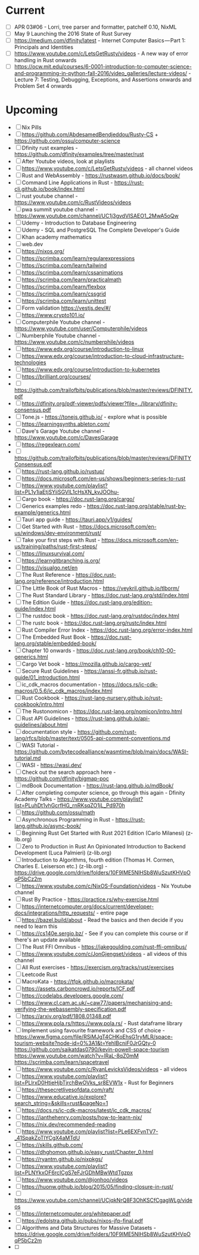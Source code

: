 # Current

- [ ] APR 03#06 - Lorri, tree parser and formatter, patchelf 0.10, NixML
- [ ] May 9 Launching the 2016 State of Rust Survey
- [ ] https://medium.com/dfinity/latest - Internet Computer Basics — Part 1: Principals and Identities
- [ ] https://www.youtube.com/c/LetsGetRusty/videos - A new way of error handling in Rust onwards
- [ ] https://ocw.mit.edu/courses/6-0001-introduction-to-computer-science-and-programming-in-python-fall-2016/video_galleries/lecture-videos/ - Lecture 7: Testing, Debugging, Exceptions, and Assertions onwards and Problem Set 4 onwards

# Upcoming

- [ ] Nix Pills
- [ ] https://github.com/AbdesamedBendjeddou/Rusty-CS + https://github.com/ossu/computer-science
- [ ] Dfinity rust examples - https://github.com/dfinity/examples/tree/master/rust
- [ ] After Youtube videos, look at playlists
- [ ] https://www.youtube.com/c/LetsGetRusty/videos - all channel videos
- [ ] Rust and WebAssembly - https://rustwasm.github.io/docs/book/
- [ ] Command Line Applications in Rust - https://rust-cli.github.io/book/index.html
- [ ] rust youtube channel - https://www.youtube.com/c/RustVideos/videos
- [ ] pwa summit youtube channel - https://www.youtube.com/channel/UC1j3gvdVISAEO1_2MwA5oQw
- [ ] Udemy - Introduction to Database Engineering
- [ ] Udemy - SQL and PostgreSQL The Complete Developer's Guide
- [ ] Khan academy mathematics
- [ ] web.dev
- [ ] https://nixos.org/
- [ ] https://scrimba.com/learn/regularexpressions
- [ ] https://scrimba.com/learn/tailwind
- [ ] https://scrimba.com/learn/cssanimations
- [ ] https://scrimba.com/learn/practicalmath
- [ ] https://scrimba.com/learn/flexbox
- [ ] https://scrimba.com/learn/cssgrid
- [ ] https://scrimba.com/learn/unittest
- [ ] Form validation https://vestjs.dev/#/
- [ ] https://www.crypto101.io/
- [ ] Computerphile Youtube channel - https://www.youtube.com/user/Computerphile/videos
- [ ] Numberphile Youtube channel - https://www.youtube.com/c/numberphile/videos
- [ ] https://www.edx.org/course/introduction-to-linux
- [ ] https://www.edx.org/course/introduction-to-cloud-infrastructure-technologies
- [ ] https://www.edx.org/course/introduction-to-kubernetes
- [ ] https://brilliant.org/courses/
- [ ] https://github.com/trailofbits/publications/blob/master/reviews/DFINITY.pdf
- [ ] https://dfinity.org/pdf-viewer/pdfs/viewer?file=../library/dfinity-consensus.pdf
- [ ] Tone.js - https://tonejs.github.io/ - explore what is possible
- [ ] https://learningsynths.ableton.com/
- [ ] Dave's Garage Youtube channel - https://www.youtube.com/c/DavesGarage
- [ ] https://regexlearn.com/
- [ ] https://github.com/trailofbits/publications/blob/master/reviews/DFINITYConsensus.pdf
- [ ] https://rust-lang.github.io/rustup/
- [ ] https://docs.microsoft.com/en-us/shows/beginners-series-to-rust
- [ ] https://www.youtube.com/playlist?list=PL1y1iaEtjSYiiSGVlL1cHsXN_kvJOOhu-
- [ ] Cargo book - https://doc.rust-lang.org/cargo/
- [ ] Generics examples redo - https://doc.rust-lang.org/stable/rust-by-example/generics.html
- [ ] Tauri app guide - https://tauri.app/v1/guides/
- [ ] Get Started with Rust - https://docs.microsoft.com/en-us/windows/dev-environment/rust/
- [ ] Take your first steps with Rust - https://docs.microsoft.com/en-us/training/paths/rust-first-steps/
- [ ] https://linuxsurvival.com/
- [ ] https://learngitbranching.js.org/
- [ ] https://visualgo.net/en
- [ ] The Rust Reference - https://doc.rust-lang.org/reference/introduction.html
- [ ] The Little Book of Rust Macros - https://veykril.github.io/tlborm/
- [ ] The Rust Standard Library - https://doc.rust-lang.org/std/index.html
- [ ] The Edition Guide - https://doc.rust-lang.org/edition-guide/index.html
- [ ] The rustdoc book - https://doc.rust-lang.org/rustdoc/index.html
- [ ] The rustc book - https://doc.rust-lang.org/rustc/index.html
- [ ] Rust Compiler Error Index - https://doc.rust-lang.org/error-index.html
- [ ] The Embedded Rust Book - https://doc.rust-lang.org/stable/embedded-book/
- [ ] Chapter 10 onwards - https://doc.rust-lang.org/book/ch10-00-generics.html
- [ ] Cargo Vet book - https://mozilla.github.io/cargo-vet/
- [ ] Secure Rust Guidelines - https://anssi-fr.github.io/rust-guide/01_introduction.html
- [ ] ic_cdk_macros documentation - https://docs.rs/ic-cdk-macros/0.5.6/ic_cdk_macros/index.html
- [ ] Rust Cookbook - https://rust-lang-nursery.github.io/rust-cookbook/intro.html
- [ ] The Rustonomicon - https://doc.rust-lang.org/nomicon/intro.html
- [ ] Rust API Guidelines - https://rust-lang.github.io/api-guidelines/about.html
- [ ] documentation style - https://github.com/rust-lang/rfcs/blob/master/text/0505-api-comment-conventions.md
- [ ] WASI Tutorial - https://github.com/bytecodealliance/wasmtime/blob/main/docs/WASI-tutorial.md
- [ ] WASI - https://wasi.dev/
- [ ] Check out the search approach here - https://github.com/dfinity/bigmap-poc
- [ ] mdBook Documentation - https://rust-lang.github.io/mdBook/
- [ ] After completing computer science, go through this again - Dfinity Academy Talks - https://www.youtube.com/playlist?list=PLuhDt1vhGcrfHG_rnRKsqZO1jL_Pd970h
- [ ] https://github.com/ossu/math
- [ ] Asynchronous Programming in Rust - https://rust-lang.github.io/async-book/
- [ ] Beginning Rust Get Started with Rust 2021 Edition (Carlo Milanesi) (z-lib.org)
- [ ] Zero to Production in Rust An Opinionated Introduction to Backend Development (Luca Palmieri) (z-lib.org)
- [ ] Introduction to Algorithms, fourth edition (Thomas H. Cormen, Charles E. Leiserson etc.) (z-lib.org) - https://drive.google.com/drive/folders/10F9IME5NlHSb8WuSzutKHVpOqP5bCz2m
- [ ] https://www.youtube.com/c/NixOS-Foundation/videos - Nix Youtube channel
- [ ] Rust By Practice - https://practice.rs/why-exercise.html
- [ ] https://internetcomputer.org/docs/current/developer-docs/integrations/http_requests/ - entire page
- [ ] https://bazel.build/about - Read the basics and then decide if you need to learn this
- [ ] https://cs140e.sergio.bz/ - See if you can complete this course or if there's an update available
- [ ] The Rust FFI Omnibus - https://jakegoulding.com/rust-ffi-omnibus/
- [ ] https://www.youtube.com/c/JonGjengset/videos - all videos of this channel
- [ ] All Rust exercises - https://exercism.org/tracks/rust/exercises
- [ ] Leetcode Rust
- [ ] MacroKata - https://tfpk.github.io/macrokata/
- [ ] https://assets.carboncrowd.io/reports/ICF.pdf
- [ ] https://codelabs.developers.google.com/
- [ ] https://www.cl.cam.ac.uk/~caw77/papers/mechanising-and-verifying-the-webassembly-specification.pdf
- [ ] https://arxiv.org/pdf/1808.01348.pdf
- [ ] https://www.pola.rs/https://www.pola.rs/ - Rust dataframe library
- [ ] Implement using favourite framework and CSS of choice - https://www.figma.com/file/RSiMJgT4CHKoEhsG1ryMLR/space-tourism-website?node-id=0%3A1&t=YehIBcniF0JrGQty-0
      https://github.com/saikatdas0790/kevin-powell-space-tourism
      https://www.youtube.com/watch?v=lRaL-8qZ0mM
      https://scrimba.com/learn/spacetravel
- [ ] https://www.youtube.com/c/RyanLevicksVideos/videos - all videos
- [ ] https://www.youtube.com/playlist?list=PLlrxD0HtieHjbTjrchBwOVks_sr8EVW1x - Rust for Beginners
- [ ] https://thesecretlivesofdata.com/raft/
- [ ] https://www.educative.io/explore?search_string=&skills=rust&pageNo=1
- [ ] https://docs.rs/ic-cdk-macros/latest/ic_cdk_macros/
- [ ] https://ianthehenry.com/posts/how-to-learn-nix/
- [ ] https://nix.dev/recommended-reading
- [ ] https://www.youtube.com/playlist?list=PLe6EXFvnTV7-_41SpakZoTIYCgX4aMTdU
- [ ] https://skills.github.com/
- [ ] https://dhghomon.github.io/easy_rust/Chapter_0.html
- [ ] https://ryantm.github.io/nixpkgs/
- [ ] https://www.youtube.com/playlist?list=PLNYkxOF6rcICgS7eFJrGDhMBwWtdTgzpx
- [ ] https://www.youtube.com/@jonhoo/videos
- [ ] https://huonw.github.io/blog/2015/05/finding-closure-in-rust/
- [ ] https://www.youtube.com/channel/UCjqkNrQ8F3OhKSCfCgagWLg/videos
- [ ] https://internetcomputer.org/whitepaper.pdf
- [ ] https://edolstra.github.io/pubs/nixos-jfp-final.pdf
- [ ] Algorithms and Data Structures for Massive Datasets - https://drive.google.com/drive/folders/10F9IME5NlHSb8WuSzutKHVpOqP5bCz2m
- [ ]
